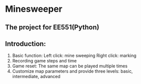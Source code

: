 # Minesweeper

## The project for EE551(Python)

## Introduction:
1.	Basic function: Left click: mine sweeping 
             Right click: marking
2.	Recording game steps and time
3.	Game reset: The same map can be played multiple times
4.	Customize map parameters and provide three levels: basic, intermediate, advanced 
